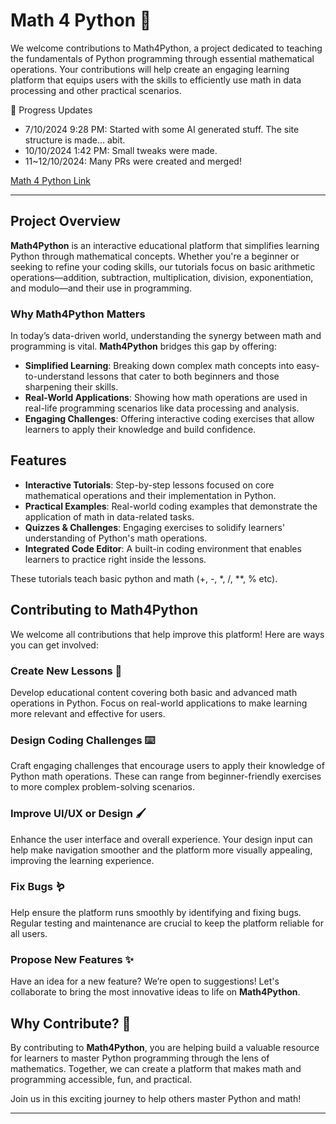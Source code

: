 # Math 4 Python 🧮

We welcome contributions to Math4Python, a project dedicated to teaching the fundamentals of Python programming through essential mathematical operations. Your contributions will help create an engaging learning platform that equips users with the skills to efficiently use math in data processing and other practical scenarios.

📆 Progress Updates
- 7/10/2024 9:28 PM: Started with some AI generated stuff. The site structure is made... abit.
- 10/10/2024 1:42 PM: Small tweaks were made.
- 11~12/10/2024: Many PRs were created and merged!

[Math 4 Python Link](https://magicmath.co)

---

##  Project Overview  
**Math4Python** is an interactive educational platform that simplifies learning Python through mathematical concepts. Whether you're a beginner or seeking to refine your coding skills, our tutorials focus on basic arithmetic operations—addition, subtraction, multiplication, division, exponentiation, and modulo—and their use in programming.  

### Why Math4Python Matters  
In today’s data-driven world, understanding the synergy between math and programming is vital. **Math4Python** bridges this gap by offering:  
- **Simplified Learning**: Breaking down complex math concepts into easy-to-understand lessons that cater to both beginners and those sharpening their skills.  
- **Real-World Applications**: Showing how math operations are used in real-life programming scenarios like data processing and analysis.  
- **Engaging Challenges**: Offering interactive coding exercises that allow learners to apply their knowledge and build confidence.  

##  Features  
- **Interactive Tutorials**: Step-by-step lessons focused on core mathematical operations and their implementation in Python.  
- **Practical Examples**: Real-world coding examples that demonstrate the application of math in data-related tasks.  
- **Quizzes & Challenges**: Engaging exercises to solidify learners' understanding of Python's math operations.  
- **Integrated Code Editor**: A built-in coding environment that enables learners to practice right inside the lessons. 

These tutorials teach basic python and math (+, -, *, /, **, % etc).

##  Contributing to Math4Python  
We welcome all contributions that help improve this platform! Here are ways you can get involved:

### Create New Lessons 🔡
Develop educational content covering both basic and advanced math operations in Python. Focus on real-world applications to make learning more relevant and effective for users.

### Design Coding Challenges ⌨️  
Craft engaging challenges that encourage users to apply their knowledge of Python math operations. These can range from beginner-friendly exercises to more complex problem-solving scenarios.

### Improve UI/UX or Design 🖌️
Enhance the user interface and overall experience. Your design input can help make navigation smoother and the platform more visually appealing, improving the learning experience.

### Fix Bugs 🪱
Help ensure the platform runs smoothly by identifying and fixing bugs. Regular testing and maintenance are crucial to keep the platform reliable for all users.

### Propose New Features ✨  
Have an idea for a new feature? We’re open to suggestions! Let's collaborate to bring the most innovative ideas to life on **Math4Python**.

## Why Contribute? 🎉
By contributing to **Math4Python**, you are helping build a valuable resource for learners to master Python programming through the lens of mathematics. Together, we can create a platform that makes math and programming accessible, fun, and practical.

Join us in this exciting journey to help others master Python and math!

---
